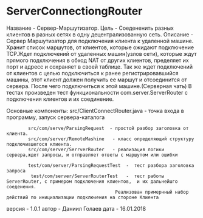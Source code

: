 # ServerConnectiongRouter  
Название - Сервер-Маршутизатор.
Цель     -  Соедененить разных клиентов в разных сетях в одну децентрализованную сеть.
Описание -  Сервер Маршутизатор для подключения клиента к удаленной машине. Хранит список маршутов, от клиентов, которые 
            ожидают подключение TCP.Ждет подключений от удаленных машин(узлов сети), которые ждут прямого подключения в 
            обход NAT от других клиентов, пределяет их порт  и адресс и сохраняет в своей таблице.
            Так же ждет подключений от клиентов с целью подключиться к ранее регистрировавшийся машины, этот клиент должен
            получить ее маршут   и отсоединится от сервера. После чего подключиться к этой машине.(Серверная чать)
            В тестах произведен тест функциональности com.server.ServerRouter c подключения клиентов и их соединение.

Основные компоненты:
            src/ClientConnectRouter.java  - точка входа в программу, запуск сервера-каталога

              
            src/com/serve/ParsingRequest  - простой разбор заголовка от клиента. 
            src/com/server/RemoteMashine   - класс определяющий структуру подключившегося клиента.
            src/com/server/SerrverRouter   - реализация логики сервера,ждет запросы, и отправляет ответы с маршутом или ошибки

            test/com/server/ParsingRequestTest  -  тест разбора заголовка запроса
             test/com/server/ServerRouterTest   -  тест работы ServerRouter, с примером подключения клиентов,  и их дальнейшго соеденения.
                                            Реализован примернный набор действий по инициализации подключения на стороне Клиента


версия    -  1.0.1
автор     -  Даниил Голаев
дата      -  16.01.2018
